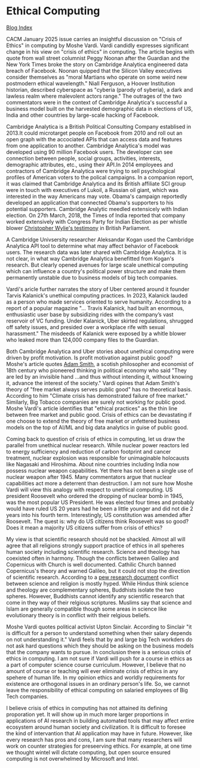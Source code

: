 # Ethical Computing

[Blog Index](../index.md)

CACM January 2025 issue carries an insightful discussion on "Crisis of Ethics" in computing by Moshe Vardi. Vardi candidly expresses significant
change in his view on "crisis of ethics" in computing. The article begins with quote from wall street columnist Peggy Noonan
after the Guardian and the New York Times broke the story on Cambridge Analytica engineered data breach of Facebook. Noonan quipped that the
Silicon Valley executives consider themselves as "moral Martians who operate on some weird new postmodern ethical wavelength."  Niall Ferguson,
a Hoover Institution historian, described cyberspace as "cyberia (parody of syberia), a dark and lawless realm where malevolent actors range." 
The outrages of the two commentators were in the context of Cambridge Analytica's successful a business model built on the harvested demographic
data in elections of US, India and other countries by large-scale hacking of Facebook.

Cambridge Analytica is a British Political Consulting Company establised in 2013.It could microtarget people on Facebook from 2010 and roll out an
open graph with the accociated APIs that can access data and features from one application to another. Cambridge Analytica's model was developed using
90 million Facebook users. The developer can see connection between people, social groups, activities, interests, demographic attributes, etc., using their 
API.In 2014 employees and contractors of Cambridge Analytica were trying to sell psychological profiles of American voters to the polical campaigns.
In a companion report, it was claimed that Cambridge Analytica and its British affiliate SCI group were in touch with executives of Lukoil,
a Russian oil giant, which was interested in the way Americans may vote. Obama's campaign reportedly developed an application that connected 
Obama's supporters to his potential supporters. Cambridge Analytic meedled extensicely with Indian election. On 27th March, 2018, the Times of India 
reported that company worked extensively with Congress Party for Indian Election as per whistle blower 
[Christopher Wylie's testimony](https://timesofindia.indiatimes.com/india/whistleblower-names-congress-as-client-of-cambridge-analytica/articleshow/63491689.cmsin) 
in British Parliament. 

A Cambridge Univsersity researcher Aleksandar Kogan used the Cambridge Analytica API tool to determine what may affect behavior of Facebook users. 
The research data was later shared with Cambridge Analytica. It is not clear, in what way Cambridge Analytica benefitted from Kogan's research. But 
clearly opened avenues for large scale unethical computing which can influence a country's political power structure and make them permanently 
unstable due to business models of big tech companies.

Vardi's aricle further narrates the story of Uber centered around it founder Tarvis Kalanick's unethical computing practices.  In 2023, Kalanick lauded
as a person who made services oriented to serve humanity.  According to a report of a popular magazine "... Travis Kalanick, had built
an enormous, enthusiastic user base by subsidizing rides with the company’s vast reservoir of VC funding. Under Kalanick, Uber skirted regulations, 
shrugged off safety issues, and presided over a workplace rife with sexual harassment."  The misdeeds of Kalanick were exposed by a whitle blower
who leaked more than 124,000 company files to the Guardian. 

Both Cambridge Analytica and Uber stories about unethical computing were driven by profit motivation. Is profit motivation against public good? 
Moshe's article quotes [Adam Smith](https://en.wikipedia.org/wiki/Adam_Smith), a scotish philosopher and economist of 18th century who pioneered thinking 
in political economy who said "They are led by an invisible hand ...and thus without intending it, without knowing it, advance the interest of the society."
Vardi opines that Adam Smith's theory of "free market always serves public good" has no theoretical basis. According to him "Climate crisis has demonstrated 
failure of free market." Similarly, Big Tobacco companies are surely not working for public good. Moshe Vardi's article identifies that "ethical
practices" as the thin line between free market and public good. Crisis of ethics can be devastating if one choose to extend the theory of free 
market or unfettered business models on the top of AI/ML and big data analytics in guise of public good.

Coming back to question of crisis of ethics in computing, let us draw the parallel from unethical nuclear research. While nuclear power reactors led to 
energy sufficiency and reduction of carbon footprint and cancer treatment, nuclear explosion was responsible for unimaginable holocausts like Nagasaki and
Hiroshima. About nine countries including India now possess nuclear weapon capabilities. Yet there has not been a single use of nuclear weapon after 1945. 
Many commentators argue that nuclear capabilities act more a deterrent than destruction. I am not sure how Moshe Vardi will view this analogy with
respect to unethical computing.  US president Roosevelt who ordered the dropping of nuclear bomb in 1945, was the most popular US President. He was elected 
four times and probably would have ruled US 20 years had he been a little younger and did not die 2 years into his fourth term. Interestingly, US 
constitution was amended after Roosevelt.  The quest is: why do US citizens think Roosevelt was so good? Does it mean a majority US citizens suffer from
crisis of ethics? 

My view is that scientific research should not be shackled. Almost all will agree that all religions strongly support practice of ethics in all speheres
human society including scientific research. Science and theology has coexisted often in harmony. Though the conflicts between Galileo and Copernicus with
Church is well documented. Cathilic Church banned Copernicus's theory and warned Galileo, but it could not stop the direction of scientific research.
According to a [pew research document](https://www.pewresearch.org/science/2020/08/26/on-the-intersection-of-science-and-religion/) conflict between
science and religion is mostly hyped. While Hindus think science and theology are complementary spheres, Buddhists isolate the two spheres. However, 
Buddhists cannot identify any scientific research that come in they way of their relgious scriptures. Muslims say that science and Islam are generally 
compatible though some areas in science like evolutionary theory is in conflict with their relgious beliefs.  

Moshe Vardi quotes political activist Upton Sinclair. According to Sinclair "it is difficult for a person to understand something when their salary depends on
not understanding it." Vardi feels that by and large big Tech workders do not ask hard questions which they should be asking on the business models that
the company wants to pursue. In conclusion there is a serious crisis of ethics in computing. I am not sure if Vardi will push for a course in ethics as
a part of computer science course curriculum. However, I believe that no amount of course or teaching will ever eliminate crisis of ethics in any spehere
of human life. In my opinion ethics and worldly requirements for existence are orthogonal issues in an ordinary person's life. So, we cannot leave
the responsibility of ethical computing on salaried employees of Big Tech companies.

I believe crisis of ethics in computing has not attained its defining proporation yet. It will show up in much more larger proportions in applications of 
AI research in building automated tools that may affect entire ecosystem around human society and civilization. It is difficult to foresee the kind of
intervantion that AI application may have in future. However, like every research has pros and cons, I am sure that many researchers will work on 
counter strategies for preseerving ethics. For example, at one time we thought wintel will dictate computing, but open source ensured computing is not
overwhelmed by Microsoft and Intel. 


